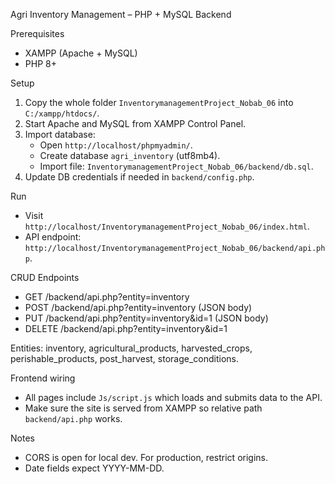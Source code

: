 Agri Inventory Management – PHP + MySQL Backend

Prerequisites
- XAMPP (Apache + MySQL)
- PHP 8+

Setup
1. Copy the whole folder `InventorymanagementProject_Nobab_06` into `C:/xampp/htdocs/`.
2. Start Apache and MySQL from XAMPP Control Panel.
3. Import database:
   - Open `http://localhost/phpmyadmin/`.
   - Create database `agri_inventory` (utf8mb4).
   - Import file: `InventorymanagementProject_Nobab_06/backend/db.sql`.
4. Update DB credentials if needed in `backend/config.php`.

Run
- Visit `http://localhost/InventorymanagementProject_Nobab_06/index.html`.
- API endpoint: `http://localhost/InventorymanagementProject_Nobab_06/backend/api.php`.

CRUD Endpoints
- GET /backend/api.php?entity=inventory
- POST /backend/api.php?entity=inventory (JSON body)
- PUT /backend/api.php?entity=inventory&id=1 (JSON body)
- DELETE /backend/api.php?entity=inventory&id=1

Entities: inventory, agricultural_products, harvested_crops, perishable_products, post_harvest, storage_conditions.

Frontend wiring
- All pages include `Js/script.js` which loads and submits data to the API.
- Make sure the site is served from XAMPP so relative path `backend/api.php` works.

Notes
- CORS is open for local dev. For production, restrict origins.
- Date fields expect YYYY-MM-DD.

